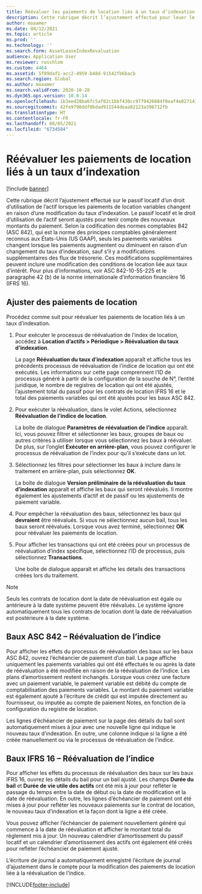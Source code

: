 ```yaml
---
title: Réévaluer les paiements de location liés à un taux d’indexation
description: Cette rubrique décrit l’ajustement effectué pour louer le passif d’un droit d’utilisation de l’actif lorsque les paiements de location variables changent en raison d’une modification du taux d’indexation.
author: moaamer
ms.date: 04/12/2021
ms.topic: article
ms.prod: ''
ms.technology: ''
ms.search.form: AssetLeaseIndexRevaluation
audience: Application User
ms.reviewer: roschlom
ms.custom: 4464
ms.assetid: 5f89daf1-acc2-4959-b48d-91542fb6bacb
ms.search.region: Global
ms.author: moaamer
ms.search.validFrom: 2020-10-28
ms.dyn365.ops.version: 10.0.14
ms.openlocfilehash: 1b3eed28ba6fc5af02c1bbf430cc9779426084f0eaf4e027141bbdd18a70dde4
ms.sourcegitcommit: 42fe9790ddf0bdad911544deaa82123a396712fb
ms.translationtype: HT
ms.contentlocale: fr-FR
ms.lasthandoff: 08/05/2021
ms.locfileid: "6734584"
---
```

# <a name="revalue-lease-payments-that-are-linked-to-an-index-rate"></a>Réévaluer les paiements de location liés à un taux d’indexation

[!include [banner](../includes/banner.md)]

Cette rubrique décrit l’ajustement effectué sur le passif locatif d’un droit d’utilisation de l’actif lorsque les paiements de location variables changent en raison d’une modification du taux d’indexation. Le passif locatif et le droit d’utilisation de l’actif seront ajustés pour tenir compte des nouveaux montants du paiement. Selon la codification des normes comptables 842 (ASC 842), qui est la norme des principes comptables généralement reconnus aux États-Unis (US GAAP), seuls les paiements variables changent lorsque les paiements augmentent ou diminuent en raison d’un changement du taux d’indexation, sauf s’il y a modifications supplémentaires des flux de trésorerie. Ces modifications supplémentaires peuvent inclure une modification des conditions de location liée aux taux d’intérêt. Pour plus d’informations, voir ASC 842-10-55-225 et le paragraphe 42 (b) de la norme internationale d’information financière 16 (IFRS 16).

## <a name="adjust-lease-payments"></a>Ajuster des paiements de location

Procédez comme suit pour réévaluer les paiements de location liés à un taux d’indexation.

1. Pour exécuter le processus de réévaluation de l’index de location, accédez à **Location d’actifs \> Périodique \> Réévaluation du taux d’indexation**.

    La page **Réévaluation du taux d’indexation** apparaît et affiche tous les précédents processus de réévaluation de l’indice de location qui ont été exécutés. Les informations sur cette page comprennent l’ID de processus généré à partir de la configuration de la souche de N°, l’entité juridique, le nombre de registres de location qui ont été ajustés, l’ajustement total du passif pour les contrats de location IFRS 16 et le total des paiements variables qui ont été ajustés pour les baux ASC 842.

2. Pour exécuter la réévaluation, dans le volet Actions, sélectionnez **Réévaluation de l’indice de location**.

    La boîte de dialogue **Paramètres de réévaluation de l’indice** apparaît. Ici, vous pouvez filtrer et sélectionner les baux, groupes de baux ou autres critères à utiliser lorsque vous sélectionnez les baux à réévaluer. De plus, sur l’onglet **Exécuter en arrière-plan**, vous pouvez configurer le processus de réévaluation de l’index pour qu’il s’exécute dans un lot.

4. Sélectionnez les filtres pour sélectionner les baux à inclure dans le traitement en arrière-plan, puis sélectionnez **OK**.

    La boîte de dialogue **Version préliminaire de la réévaluation du taux d’indexation** apparaît et affiche les baux qui seront réévalués. Il montre également les ajustements d’actif et de passif ou les ajustements de paiement variable.
    
5. Pour empêcher la réévaluation des baux, sélectionnez les baux qui **devraient** être réévalués. Si vous ne sélectionnez aucun bail, tous les baux seront réévalués. Lorsque vous avez terminé, sélectionnez **OK** pour réévaluer les paiements de location.
6. Pour afficher les transactions qui ont été créées pour un processus de réévaluation d’index spécifique, sélectionnez l’ID de processus, puis sélectionnez **Transactions**.

    Une boîte de dialogue apparaît et affiche les détails des transactions créées lors du traitement.

> [!NOTE]
> Seuls les contrats de location dont la date de réévaluation est égale ou antérieure à la date système peuvent être réévalués. Le système ignore automatiquement tous les contrats de location dont la date de réévaluation est postérieure à la date système.

## <a name="asc-842-leases--index-revaluation"></a>Baux ASC 842 – Réévaluation de l’indice

Pour afficher les effets du processus de réévaluation des baux sur les baux ASC 842, ouvrez l’échéancier de paiement d’un bail. La page affiche uniquement les paiements variables qui ont été effectués le ou après la date de réévaluation a été modifiée en raison de la réévaluation de l’indice. Les plans d’amortissement restent inchangés. Lorsque vous créez une facture avec un paiement variable, le paiement variable est débité du compte de comptabilisation des paiements variables. Le montant du paiement variable est également ajouté à l’écriture de crédit qui est imputée directement au fournisseur, ou imputée au compte de paiement Notes, en fonction de la configuration du registre de location.

Les lignes d’échéancier de paiement sur la page des détails du bail sont automatiquement mises à jour avec une nouvelle ligne qui indique le nouveau taux d’indexation. En outre, une colonne indique si la ligne a été créée manuellement ou via le processus de réévaluation de l’indice.

## <a name="ifrs-16-leases--index-revaluation"></a>Baux IFRS 16 – Réévaluation de l’indice

Pour afficher les effets du processus de réévaluation des baux sur les baux IFRS 16, ouvrez les détails du bail pour un bail ajusté. Les champs **Durée du bail** et **Durée de vie utile des actifs** ont été mis à jour pour refléter le passage du temps entre la date de début ou la date de modification et la date de réévaluation. En outre, les lignes d’échéancier de paiement ont été mises à jour pour refléter les nouveaux paiements sur le contrat de location, le nouveau taux d’indexation et la façon dont la ligne a été créée.

Vous pouvez afficher l’échéancier de paiement nouvellement généré qui commence à la date de réévaluation et afficher le montant total du règlement mis à jour. Un nouveau calendrier d’amortissement du passif locatif et un calendrier d’amortissement des actifs ont également été créés pour refléter l’échéancier de paiement ajusté.

L’écriture de journal a automatiquement enregistré l’écriture de journal d’ajustement dans le compte pour la modification des paiements de location liée à la réévaluation de l’indice.


[!INCLUDE[footer-include](../../includes/footer-banner.md)]
